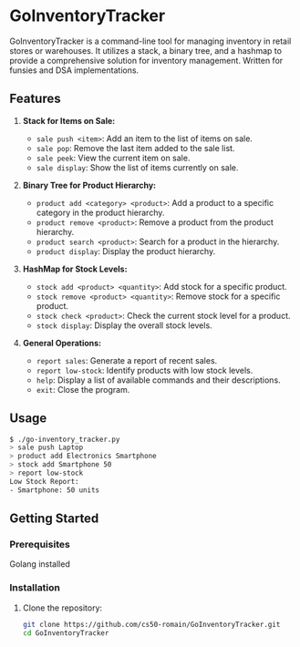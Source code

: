 # GoInventoryTracker

GoInventoryTracker is a command-line tool for managing inventory in retail stores or warehouses. It utilizes a stack, a binary tree, and a hashmap to provide a comprehensive solution for inventory management. Written for funsies and DSA implementations.

## Features

1. **Stack for Items on Sale:**
   - `sale push <item>`: Add an item to the list of items on sale.
   - `sale pop`: Remove the last item added to the sale list.
   - `sale peek`: View the current item on sale.
   - `sale display`: Show the list of items currently on sale.

2. **Binary Tree for Product Hierarchy:**
   - `product add <category> <product>`: Add a product to a specific category in the product hierarchy.
   - `product remove <product>`: Remove a product from the product hierarchy.
   - `product search <product>`: Search for a product in the hierarchy.
   - `product display`: Display the product hierarchy.

3. **HashMap for Stock Levels:**
   - `stock add <product> <quantity>`: Add stock for a specific product.
   - `stock remove <product> <quantity>`: Remove stock for a specific product.
   - `stock check <product>`: Check the current stock level for a product.
   - `stock display`: Display the overall stock levels.

4. **General Operations:**
   - `report sales`: Generate a report of recent sales.
   - `report low-stock`: Identify products with low stock levels.
   - `help`: Display a list of available commands and their descriptions.
   - `exit`: Close the program.

## Usage

```bash
$ ./go-inventory_tracker.py
> sale push Laptop
> product add Electronics Smartphone
> stock add Smartphone 50
> report low-stock
Low Stock Report:
- Smartphone: 50 units
```

## Getting Started

### Prerequisites

Golang installed

### Installation

1. Clone the repository:

   ```bash
   git clone https://github.com/cs50-romain/GoInventoryTracker.git
   cd GoInventoryTracker
